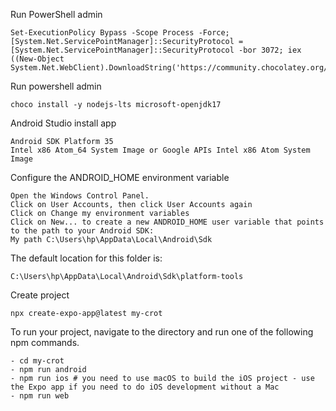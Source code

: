 Run PowerShell admin
```
Set-ExecutionPolicy Bypass -Scope Process -Force; [System.Net.ServicePointManager]::SecurityProtocol = [System.Net.ServicePointManager]::SecurityProtocol -bor 3072; iex ((New-Object System.Net.WebClient).DownloadString('https://community.chocolatey.org/install.ps1'))
```

Run powershell admin
```
choco install -y nodejs-lts microsoft-openjdk17
```

Android Studio install app 
```
Android SDK Platform 35
Intel x86 Atom_64 System Image or Google APIs Intel x86 Atom System Image
```

Configure the ANDROID_HOME environment variable

```
Open the Windows Control Panel.
Click on User Accounts, then click User Accounts again
Click on Change my environment variables
Click on New... to create a new ANDROID_HOME user variable that points to the path to your Android SDK:
My path C:\Users\hp\AppData\Local\Android\Sdk
```

The default location for this folder is:
```
C:\Users\hp\AppData\Local\Android\Sdk\platform-tools
```

Create project 
```
npx create-expo-app@latest my-crot
```

To run your project, navigate to the directory and run one of the following npm commands.
```
- cd my-crot
- npm run android
- npm run ios # you need to use macOS to build the iOS project - use the Expo app if you need to do iOS development without a Mac
- npm run web
```